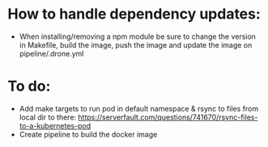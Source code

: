 # How to handle dependency updates:
- When installing/removing a npm module be sure to change the version in Makefile, build the image, push the image and update the image on pipeline/.drone.yml

# To do:
- Add make targets to run pod in default namespace & rsync to files from local dir to there: https://serverfault.com/questions/741670/rsync-files-to-a-kubernetes-pod
- Create pipeline to build the docker image